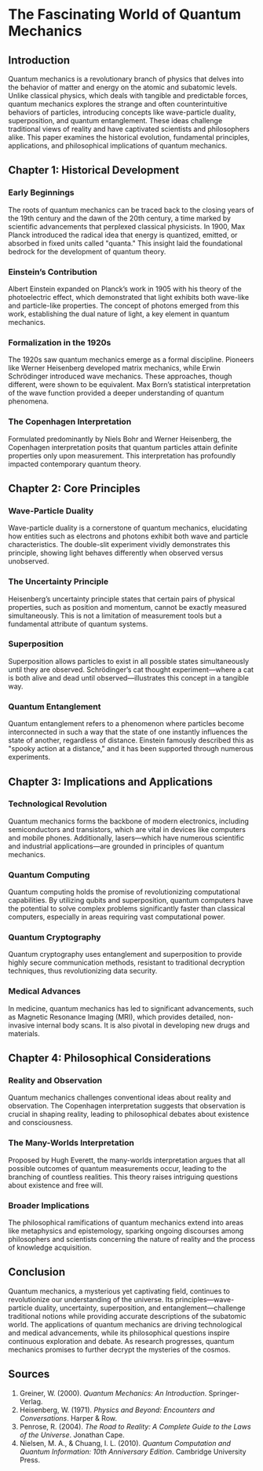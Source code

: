# The Fascinating World of Quantum Mechanics

## Introduction

Quantum mechanics is a revolutionary branch of physics that delves into the behavior of matter and energy on the atomic and subatomic levels. Unlike classical physics, which deals with tangible and predictable forces, quantum mechanics explores the strange and often counterintuitive behaviors of particles, introducing concepts like wave-particle duality, superposition, and quantum entanglement. These ideas challenge traditional views of reality and have captivated scientists and philosophers alike. This paper examines the historical evolution, fundamental principles, applications, and philosophical implications of quantum mechanics.

## Chapter 1: Historical Development

### Early Beginnings

The roots of quantum mechanics can be traced back to the closing years of the 19th century and the dawn of the 20th century, a time marked by scientific advancements that perplexed classical physicists. In 1900, Max Planck introduced the radical idea that energy is quantized, emitted, or absorbed in fixed units called "quanta." This insight laid the foundational bedrock for the development of quantum theory.

### Einstein’s Contribution

Albert Einstein expanded on Planck’s work in 1905 with his theory of the photoelectric effect, which demonstrated that light exhibits both wave-like and particle-like properties. The concept of photons emerged from this work, establishing the dual nature of light, a key element in quantum mechanics.

### Formalization in the 1920s

The 1920s saw quantum mechanics emerge as a formal discipline. Pioneers like Werner Heisenberg developed matrix mechanics, while Erwin Schrödinger introduced wave mechanics. These approaches, though different, were shown to be equivalent. Max Born’s statistical interpretation of the wave function provided a deeper understanding of quantum phenomena.

### The Copenhagen Interpretation

Formulated predominantly by Niels Bohr and Werner Heisenberg, the Copenhagen interpretation posits that quantum particles attain definite properties only upon measurement. This interpretation has profoundly impacted contemporary quantum theory.

## Chapter 2: Core Principles

### Wave-Particle Duality

Wave-particle duality is a cornerstone of quantum mechanics, elucidating how entities such as electrons and photons exhibit both wave and particle characteristics. The double-slit experiment vividly demonstrates this principle, showing light behaves differently when observed versus unobserved.

### The Uncertainty Principle

Heisenberg’s uncertainty principle states that certain pairs of physical properties, such as position and momentum, cannot be exactly measured simultaneously. This is not a limitation of measurement tools but a fundamental attribute of quantum systems.

### Superposition

Superposition allows particles to exist in all possible states simultaneously until they are observed. Schrödinger’s cat thought experiment—where a cat is both alive and dead until observed—illustrates this concept in a tangible way.

### Quantum Entanglement

Quantum entanglement refers to a phenomenon where particles become interconnected in such a way that the state of one instantly influences the state of another, regardless of distance. Einstein famously described this as "spooky action at a distance," and it has been supported through numerous experiments.

## Chapter 3: Implications and Applications

### Technological Revolution

Quantum mechanics forms the backbone of modern electronics, including semiconductors and transistors, which are vital in devices like computers and mobile phones. Additionally, lasers—which have numerous scientific and industrial applications—are grounded in principles of quantum mechanics.

### Quantum Computing

Quantum computing holds the promise of revolutionizing computational capabilities. By utilizing qubits and superposition, quantum computers have the potential to solve complex problems significantly faster than classical computers, especially in areas requiring vast computational power.

### Quantum Cryptography

Quantum cryptography uses entanglement and superposition to provide highly secure communication methods, resistant to traditional decryption techniques, thus revolutionizing data security.

### Medical Advances

In medicine, quantum mechanics has led to significant advancements, such as Magnetic Resonance Imaging (MRI), which provides detailed, non-invasive internal body scans. It is also pivotal in developing new drugs and materials.

## Chapter 4: Philosophical Considerations

### Reality and Observation

Quantum mechanics challenges conventional ideas about reality and observation. The Copenhagen interpretation suggests that observation is crucial in shaping reality, leading to philosophical debates about existence and consciousness.

### The Many-Worlds Interpretation

Proposed by Hugh Everett, the many-worlds interpretation argues that all possible outcomes of quantum measurements occur, leading to the branching of countless realities. This theory raises intriguing questions about existence and free will.

### Broader Implications

The philosophical ramifications of quantum mechanics extend into areas like metaphysics and epistemology, sparking ongoing discourses among philosophers and scientists concerning the nature of reality and the process of knowledge acquisition.

## Conclusion

Quantum mechanics, a mysterious yet captivating field, continues to revolutionize our understanding of the universe. Its principles—wave-particle duality, uncertainty, superposition, and entanglement—challenge traditional notions while providing accurate descriptions of the subatomic world. The applications of quantum mechanics are driving technological and medical advancements, while its philosophical questions inspire continuous exploration and debate. As research progresses, quantum mechanics promises to further decrypt the mysteries of the cosmos.

## Sources

1. Greiner, W. (2000). *Quantum Mechanics: An Introduction*. Springer-Verlag.
2. Heisenberg, W. (1971). *Physics and Beyond: Encounters and Conversations*. Harper & Row.
3. Penrose, R. (2004). *The Road to Reality: A Complete Guide to the Laws of the Universe*. Jonathan Cape.
4. Nielsen, M. A., & Chuang, I. L. (2010). *Quantum Computation and Quantum Information: 10th Anniversary Edition*. Cambridge University Press.